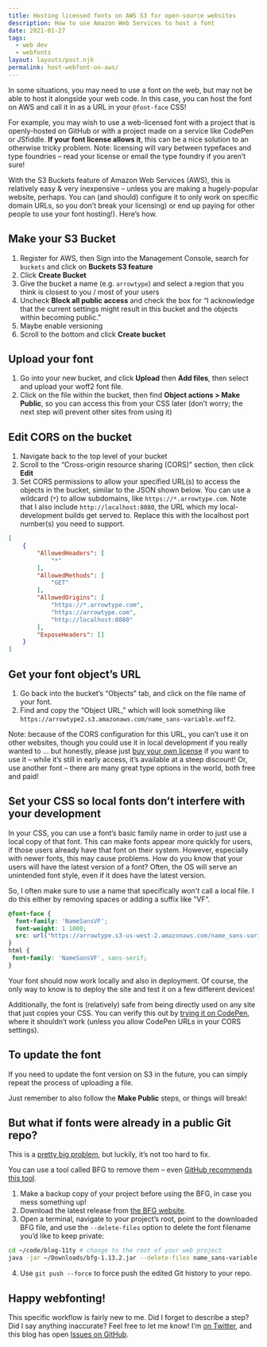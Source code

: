 ```yaml
---
title: Hosting licensed fonts on AWS S3 for open-source websites
description: How to use Amazon Web Services to host a font
date: 2021-01-27
tags:
  - web dev
  - webfonts
layout: layouts/post.njk
permalink: host-webfont-on-aws/
---
```


In some situations, you may need to use a font on the web, but may not be able to host it alongside your web code. In this case, you can host the font on AWS and call it in as a URL in your `@font-face` CSS!

For example, you may wish to use a web-licensed font with a project that is openly-hosted on GitHub or with a project made on a service like CodePen or JSfiddle. **If your font license allows it**, this can be a nice solution to an otherwise tricky problem. Note: licensing will vary between typefaces and type foundries – read your license or email the type foundry if you aren’t sure!

With the S3 Buckets feature of Amazon Web Services (AWS), this is relatively easy & very inexpensive – unless you are making a hugely-popular website, perhaps. You can (and should) configure it to only work on specific domain URLs, so you don’t break your licensing) or end up paying for other people to use your font hosting!). Here’s how.

## Make your S3 Bucket

1. Register for AWS, then Sign into the Management Console, search for `buckets` and click on **Buckets S3 feature**
2. Click **Create Bucket**
3. Give the bucket a name (e.g. `arrowtype`) and select a region that you think is closest to you / most of your users
4. Uncheck **Block all public access** and check the box for “I acknowledge that the current settings might result in this bucket and the objects within becoming public.”
5. Maybe enable versioning
6. Scroll to the bottom and click **Create bucket**

## Upload your font

1. Go into your new bucket, and click **Upload** then **Add files**, then select and upload your woff2 font file.
2. Click on the file within the bucket, then find **Object actions > Make Public**, so you can access this from your CSS later (don’t worry; the next step will prevent other sites from using it)

## Edit CORS on the bucket

1. Navigate back to the top level of your bucket
2. Scroll to the “Cross-origin resource sharing (CORS)” section, then click **Edit**
4. Set CORS permissions to allow your specified URL(s) to access the objects in the bucket, similar to the JSON shown below. You can use a wildcard (`*`) to allow subdomains, like `https://*.arrowtype.com`. Note that I also include `http://localhost:8080`, the URL which my local-development builds get served to. Replace this with the localhost port number(s) you need to support.

```json
[
    {
        "AllowedHeaders": [
            "*"
        ],
        "AllowedMethods": [
            "GET"
        ],
        "AllowedOrigins": [
            "https://*.arrowtype.com",
            "https://arrowtype.com",
            "http://localhost:8080"
        ],
        "ExposeHeaders": []
    }
]
```

## Get your font object’s URL

1. Go back into the bucket’s “Objects” tab, and click on the file name of your font.
2. Find and copy the “Object URL,” which will look something like `https://arrowtype2.s3.amazonaws.com/name_sans-variable.woff2`. 

Note: because of the CORS configuration for this URL, you can’t use it on other websites, though you could use it in local development if you really wanted to ... but honestly, please just [buy your own license](https://name.arrowtype.com) if you want to use it – while it’s still in early access, it’s available at a steep discount! Or, use another font – there are many great type options in the world, both free and paid!

## Set your CSS so local fonts don’t interfere with your development

In your CSS, you can use a font’s basic family name in order to just use a local copy of that font. This can make fonts appear more quickly for users, if those users already have that font on their system. However, especially with newer fonts, this may cause problems. How do you know that your users will have the latest version of a font? Often, the OS will serve an unintended font style, even if it does have the latest version.

So, I often make sure to use a name that specifically _won’t_ call a local file. I do this either by removing spaces or adding a suffix like ”VF“.

```css
@font-face {
  font-family: 'NameSansVF';
  font-weight: 1 1000;
  src: url("https://arrowtype.s3-us-west-2.amazonaws.com/name_sans-variable.woff2");
}
html {
 font-family: 'NameSansVF', sans-serif;
}
```

Your font should now work locally and also in deployment. Of course, the only way to know is to deploy the site and test it on a few different devices!

Additionally, the font is (relatively) safe from being directly used on any site that just copies your CSS. You can verify this out by [trying it on CodePen](https://codepen.io/thundernixon/pen/LYbPGGd?editors=1100), where it shouldn’t work (unless you allow CodePen URLs in your CORS settings).

## To update the font

If you need to update the font version on S3 in the future, you can simply repeat the process of uploading a file. 

Just remember to also follow the **Make Public** steps, or things will break!

## But what if fonts were already in a public Git repo?

This is a [pretty big problem](https://pixelambacht.nl/2017/github-font-piracy/), but luckily, it’s not too hard to fix.

You can use a tool called BFG to remove them – even [GitHub recommends this tool](https://docs.github.com/en/github/authenticating-to-github/removing-sensitive-data-from-a-repository).

1. Make a backup copy of your project before using the BFG, in case you mess something up!
2. Download the latest release from [the BFG website](https://rtyley.github.io/bfg-repo-cleaner/). 
3. Open a terminal, navigate to your project’s root, point to the downloaded BFG file, and use the `--delete-files` option to delete the font filename you’d like to keep private:

```bash
cd ~/code/blog-11ty # change to the root of your web project
java -jar ~/Downloads/bfg-1.13.2.jar --delete-files name_sans-variable.woff2
```

4. Use `git push --force` to force push the edited Git history to your repo.

## Happy webfonting!

This specific workflow is fairly new to me. Did I forget to describe a step? Did I say anything inaccurate? Feel free to let me know! I’m [on Twitter](https://twitter.com/ArrowType), and this blog has open [Issues on GitHub](https://github.com/arrowtype/blog/issues).
